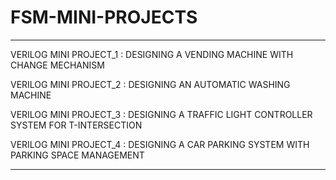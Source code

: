 # FSM-MINI-PROJECTS
-----------------------------------------------------------------------------------------------------------

VERILOG MINI PROJECT_1 : DESIGNING A VENDING MACHINE WITH CHANGE MECHANISM

VERILOG MINI PROJECT_2 : DESIGNING AN AUTOMATIC WASHING MACHINE 

VERILOG MINI PROJECT_3 : DESIGNING A TRAFFIC LIGHT CONTROLLER SYSTEM FOR T-INTERSECTION

VERILOG MINI PROJECT_4 : DESIGNING A CAR PARKING SYSTEM WITH PARKING SPACE MANAGEMENT

-----------------------------------------------------------------------------------------------------------
